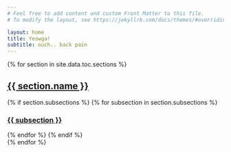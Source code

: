 ```yaml
---
# Feel free to add content and custom Front Matter to this file.
# To modify the layout, see https://jekyllrb.com/docs/themes/#overriding-theme-defaults

layout: home
title: Yeowga!
subtitle: ouch.. back pain
---
```

<div class="posts-list text-center">
  {% for section in site.data.toc.sections %}
  <article class="post-preview">
    <a href="{{ section.name }}">
      <h2 class="post-title">{{ section.name }}</h2>
    </a>
    {% if section.subsections %}
      {% for subsection in section.subsections %}
      <a href="{{ section.name }}/{{ subsection }}">
        <h3 class="post-subtitle">{{ subsection }}</h3>
      </a>
      {% endfor %}
    {% endif %}
  </article>
  {% endfor %}
</div>
